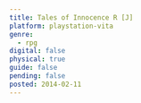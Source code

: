 ```yaml
---
title: Tales of Innocence R [J]
platform: playstation-vita
genre:
  - rpg
digital: false
physical: true
guide: false
pending: false
posted: 2014-02-11
---
```

